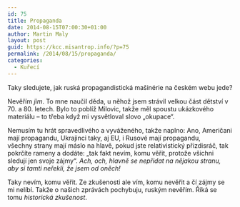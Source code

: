 ```yaml
---
id: 75
title: Propaganda
date: 2014-08-15T07:00:30+01:00
author: Martin Maly
layout: post
guid: https://kcc.misantrop.info/?p=75
permalink: /2014/08/15/propaganda/
categories:
  - Kuřecí
---
```

Taky sledujete, jak ruská propagandistická mašinérie na českém webu jede?

Nevěřím _jim_. To mne naučil děda, u něhož jsem strávil velkou část dětství v 70. a 80. letech. Bylo to poblíž Milovic, takže měl spoustu ukázkového materiálu &#8211; to třeba když mi vysvětloval slovo &#8222;okupace&#8220;.

Nemusím tu hrát spravedlivého a vyváženého, takže naplno: Ano, Američani mají propagandu, Ukrajinci taky, aj EU, i Rusové mají propagandu, všechny strany mají máslo na hlavě, pokud jste relativistický přizdisráč, tak pokrčíte rameny a dodáte: &#8222;tak fakt nevím, komu věřit, protože všichni sledují jen svoje zájmy&#8220;. _Ach, och, hlavně se nepřidat na nějakou stranu, aby si tamti neřekli, že jsem od oněch!_

Taky nevím, komu věřit. Ze zkušenosti ale vím, komu nevěřit a čí zájmy se mi nelíbí. Takže o našich zprávách pochybuju, ruským nevěřím. Říká se tomu _historická zkušenost_.